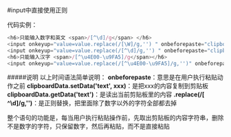 #input中直接使用正则

代码实例：
```js
<h6>只能输入数字和英文 <span>/[^\d]/g</span> </h6>
<input onkeyup="value=value.replace(/[\W]/g,'') " onbeforepaste="clipboardData.setData('text',clipboardData.getData('text').replace(/[\W]/g,''))" ID="Text1" NAME="Text1">
<input onkeyup="value=value.replace(/[^\d]/g,'') " onbeforepaste="clipboardData.setData('text',clipboardData.getData('text').replace(/[^\d]/g,''))" ID="Text2" NAME="Text2">
<h6>只能输入汉字 <span>/[^\u4E00-\u9FA5]/g</span></h6>
<input onkeyup="value=value.replace(/[^\u4E00-\u9FA5]/g,'')" onbeforepaste="clipboardData.setData('text',clipboardData.getData('text').replace(/[^\u4E00-\u9FA5]/g,''))" ID="Text4" NAME="Text4">
```

#####说明
以上时间语法简单说明：
**onbeforepaste**：意思是在用户执行粘贴动作之前
**clipboardData.setData('text', xxx)**：是把xxx的内容复制到剪贴板
**clipboardData.getData('text')**：是读出当前剪贴板里的内容
**.replace(/[ ^\d]/g,'')**：是正则替换，把里面除了数字以外的字符全部都去掉

整个语句的功能是，每当用户执行粘贴操作前，先取出剪贴板的内容字符串，删除不是数字的字符，只保留数字，然后再粘贴，而不是直接粘贴